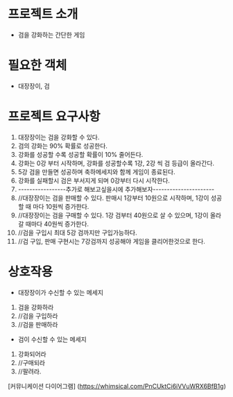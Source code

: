 # 프로젝트 소개
- 검을 강화하는 간단한 게임

# 필요한 객체
- 대장장이, 검

# 프로젝트 요구사항 
1. 대장장이는 검을 강화할 수 있다.
2. 검의 강화는 90% 확률로 성공한다.
3. 강화를 성공할 수록 성공할 확률이 10% 줄어든다.
4. 강화는 0강 부터 시작하며, 강화를 성공할수록 1강, 2강 씩 검 등급이 올라간다.
5. 5강 검을 만들면 성공하며 축하메세지와 함께 게임이 종료된다.
6. 강화를 실패할시 검은 부서지게 되며 0강부터 다시 시작한다.
7. -----------------추가로 해보고싶을시에 추가해보자----------------------
8.  //대장장이는 검을 판매할 수 있다. 판매시 1강부터 10원으로 시작하며, 1강이 성공할 때 마다 10원씩 증가한다.
9.  //대장장이는 검을 구매할 수 있다. 1강 검부터 40원으로 살 수 있으며, 1강이 올라갈 때마다 40원씩 증가한다.
10. //검을 구입시 최대 5강 검까지만 구입가능하다.
11. //검 구입, 판매 구현시는 7강검까지 성공해야 게임을 클리어한것으로 한다.

# 상호작용
- 대장장이가 수신할 수 있는 메세지
1. 검을 강화하라
2. //검을 구입하라
3. //검을 판매하라
- 검이 수신할 수 있는 메세지
1. 강화되어라
2. //구매되라
3. //팔려라.

[커뮤니케이션 다이어그램]  (https://whimsical.com/PnCUktCi6iVVuWRX6BfB1g)